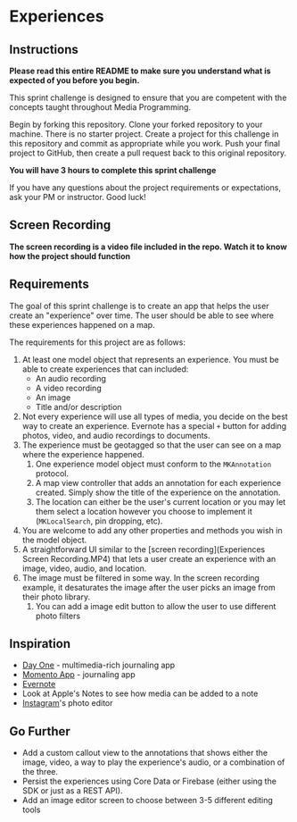 # Experiences

## Instructions

**Please read this entire README to make sure you understand what is expected of you before you begin.**

This sprint challenge is designed to ensure that you are competent with the concepts taught throughout Media Programming.

Begin by forking this repository. Clone your forked repository to your machine. There is no starter project. Create a project for this challenge in this repository and commit as appropriate while you work. Push your final project to GitHub, then create a pull request back to this original repository.

**You will have 3 hours to complete this sprint challenge**

If you have any questions about the project requirements or expectations, ask your PM or instructor. Good luck!

## Screen Recording

**The screen recording is a video file included in the repo. Watch it to know how the project should function**

## Requirements

The goal of this sprint challenge is to create an app that helps the user create an "experience" over time. The user should be able to see where these experiences happened on a map.

The requirements for this project are as follows:

1. At least one model object that represents an experience. You must be able to create experiences that can included:
      - An audio recording
      - A video recording
      - An image
      - Title and/or description
2. Not every experience will use all types of media, you decide on the best way to create an experience. Evernote has a special `+` button for adding photos, video, and audio recordings to documents.
3. The experience must be geotagged so that the user can see on a map where the experience happened.
      1. One experience model object must conform to the `MKAnnotation` protocol. 
      2. A map view controller that adds an annotation for each experience created. Simply show the title of the experience on the annotation.
      3. The location can either be the user's current location or you may let them select a location however you choose to implement it (`MKLocalSearch`, pin dropping, etc).
4. You are welcome to add any other properties and methods you wish in the model object.
5. A straightforward UI similar to the [screen recording](Experiences Screen Recording.MP4) that lets a user create an experience with an image, video, audio, and location. 
6. The image must be filtered in some way. In the screen recording example, it desaturates the image after the user picks an image from their photo library. 
      1. You can add a image edit button to allow the user to use different photo filters

## Inspiration

* [Day One](https://dayoneapp.com) - multimedia-rich journaling app
* [Momento App](https://momentoapp.com) - journaling app
* [Evernote](https://apps.apple.com/us/app/evernote/id281796108)
* Look at Apple's Notes to see how media can be added to a note
* [Instagram](https://apps.apple.com/us/app/instagram/id389801252)'s photo editor

## Go Further

* Add a custom callout view to the annotations that shows either the image, video, a way to play the experience's audio, or a combination of the three.
* Persist the experiences using Core Data or Firebase (either using the SDK or just as a REST API).
* Add an image editor screen to choose between 3-5 different editing tools
